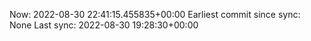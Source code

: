 Now: 2022-08-30 22:41:15.455835+00:00 Earliest commit since sync: None Last sync: 2022-08-30 19:28:30+00:00
